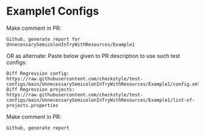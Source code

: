 # Example1 Configs
Make comment in PR:
```
Github, generate report for UnnecessarySemicolonInTryWithResources/Example1
```
OR as alternate:
Paste below given to PR description to use such test configs:
```
Diff Regression config: https://raw.githubusercontent.com/checkstyle/test-configs/main/UnnecessarySemicolonInTryWithResources/Example1/config.xml
Diff Regression projects: https://raw.githubusercontent.com/checkstyle/test-configs/main/UnnecessarySemicolonInTryWithResources/Example1/list-of-projects.properties
```
Make comment in PR:
```
Github, generate report
```
